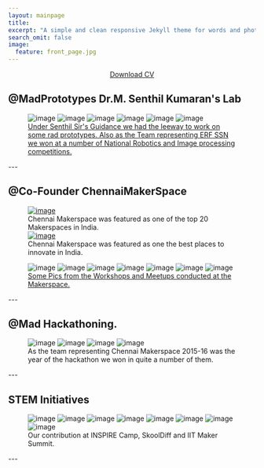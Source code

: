 ```yaml
---
layout: mainpage
title: 
excerpt: "A simple and clean responsive Jekyll theme for words and photos."
search_omit: false
image:
  feature: front_page.jpg
---
```


<center><a href="/assets/cv.pdf" download="sibis.pdf" class="btn">Download CV</a></center>


## @MadPrototypes Dr.M. Senthil Kumaran's Lab
<figure class="third">
<img src="/images/com-5.jpg" alt="image">
<img src="/images/com-6.jpg" alt="image">
<img src="/images/com-1.jpg" alt="image">
<img src="/images/com-3.jpg" alt="image">
<img src="/images/com-4.jpg" alt="image">
<img src="/images/com-2.jpg" alt="image">
<figcaption> <a href="https://www.youtube.com/playlist?list=PLyNnpQatejiddaqTRwLV-R_0Ld4xgMkSb">
Under Senthil Sir's Guidance we had the leeway to work on some rad prototypes. Also as the Team representing ERF SSN we won at a number of National Robotics and Image processing competitions.</a></figcaption>
</figure>
---

## @Co-Founder ChennaiMakerSpace
<figure>
<a href="http://www.indianweb2.com/2016/11/22/best-makers-paces-in-india/"><img src="/images/make-0_1.jpg" alt="image"></a>
<figcaption>Chennai Makerspace was featured as one of the top 20 Makerspaces in India.</figcaption>
<a href="http://www.thebetterindia.com/53681/10-makerspaces-build-innovate-invent/"><img src="/images/make-0.jpg" alt="image"></a>
<figcaption>Chennai Makerspace was featured as one the best places to innovate in India.</figcaption>
</figure>
<figure class="third">
<img src="/images/make-3.jpg" alt="image">
<img src="/images/make-2.jpg" alt="image">
<img src="/images/make-1.jpg" alt="image">
<img src="/images/make-4.jpg" alt="image">
<img src="/images/make-5.jpg" alt="image">
<img src="/images/make-6.jpg" alt="image">
<img src="/images/make-7.jpg" alt="image">
<figcaption><a href="https://www.facebook.com/Chennaimakers/">Some Pics from the Workshops and Meetups conducted at the Makerspace.</a></figcaption>
</figure>
---

## @Mad Hackathoning.
<figure class="half">
<img src="/images/hack-3.jpg" alt="image">
<img src="/images/hack-4.jpg" alt="image">
<img src="/images/hack-1.jpg" alt="image">
<img src="/images/hack-2.jpg" alt="image">
<figcaption>As the team representing Chennai Makerspace 2015-16 was the year of the hackathon we won in quite a number of them.</figcaption>
</figure>
---

## STEM Initiatives
<figure class="third">
<img src="/images/ins-1.jpg" alt="image">
<img src="/images/ins-2.jpg" alt="image">
<img src="/images/ins-3.jpg" alt="image">
<img src="/images/iit-1.jpg" alt="image">
<img src="/images/iit-2.jpg" alt="image">
<img src="/images/iit-3.jpg" alt="image">
<img src="/images/iit-4.jpg" alt="image">
<img src="/images/skool.jpg" alt="image">
<figcaption>Our contribution at INSPIRE Camp, SkoolDiff and IIT Maker Summit.</figcaption>
</figure>
---

